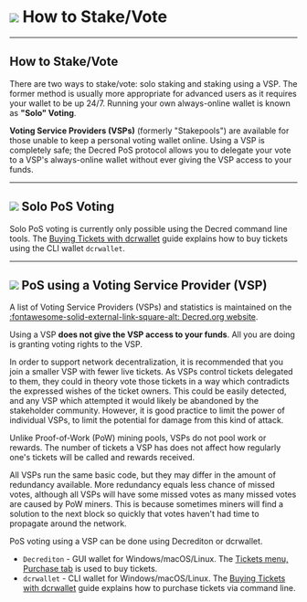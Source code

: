# <img class="dcr-icon" src="/img/dcr-icons/QuestionTicket.svg" /> How to Stake/Vote

---

## How to Stake/Vote

There are two ways to stake/vote: solo staking and staking using a VSP. The former method is usually more appropriate for advanced users as it requires your wallet to be up 24/7. Running your own always-online wallet is known as **"Solo" Voting**.

**Voting Service Providers (VSPs)** (formerly "Stakepools") are available for those unable to keep a personal voting wallet online. Using a VSP is completely safe; the Decred PoS protocol allows you to delegate your vote to a VSP's always-online wallet without ever giving the VSP access to your funds.

---

## <img class="dcr-icon" src="/img/dcr-icons/Solo.svg" /> Solo PoS Voting

Solo PoS voting is currently only possible using the Decred command line tools. The [Buying Tickets with dcrwallet](../wallets/cli/dcrwallet-tickets.md) guide explains how to buy tickets using the CLI wallet `dcrwallet`.

---

## <img class="dcr-icon" src="/img/dcr-icons/Servers.svg" /> PoS using a Voting Service Provider (VSP)

A list of Voting Service Providers (VSPs) and statistics is maintained on the
[:fontawesome-solid-external-link-square-alt: Decred.org website](https://decred.org/vsp/).

Using a VSP **does not give the VSP access to your funds**. All you are doing is granting voting rights to the VSP.

In order to support network decentralization, it is recommended that you join a smaller VSP with fewer live tickets. As VSPs control tickets delegated to them, they could in theory vote those tickets in a way which contradicts the expressed wishes of the ticket owners. This could be easily detected, and any VSP which attempted it would likely be abandoned by the stakeholder community. However, it is good practice to limit the power of individual VSPs, to limit the potential for damage from this kind of attack.

Unlike Proof-of-Work (PoW) mining pools, VSPs do not pool work or rewards. The number of tickets a VSP has does not affect how regularly one's tickets will be called and rewards received. 

All VSPs run the same basic code, but they may differ in the amount of redundancy available.
More redundancy equals less chance of missed votes, although all VSPs will have some missed votes as many missed votes are caused by PoW miners. This is because sometimes miners will find a solution to the next block so quickly that votes haven't had time to propagate around the network.

PoS voting using a VSP can be done using Decrediton or dcrwallet.

- `Decrediton` - GUI wallet for Windows/macOS/Linux. The [Tickets menu, Purchase tab](../wallets/decrediton/using-decrediton.md#tickets) is used to buy tickets.
- `dcrwallet` - CLI wallet for Windows/macOS/Linux. The [Buying Tickets with dcrwallet](../wallets/cli/dcrwallet-tickets.md) guide explains how to purchase tickets via command line.
